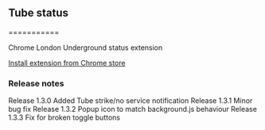 ## Tube status
===========

Chrome London Underground status extension

[Install extension from Chrome store](https://chrome.google.com/webstore/detail/kikfibpnfanmjholkooofgfcafknbpei)

### Release notes
Release 1.3.0 Added Tube strike/no service notification
Release 1.3.1 Minor bug fix
Release 1.3.2 Popup icon to match background.js behaviour
Release 1.3.3 Fix for broken toggle buttons